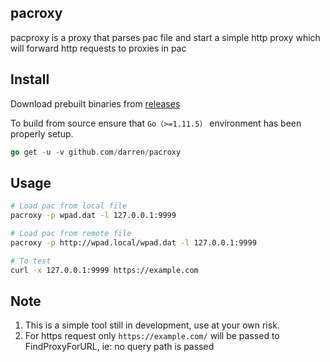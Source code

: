 ## pacroxy


pacproxy is a proxy that parses pac file and start a simple http proxy which will forward http requests to proxies in pac


## Install

Download prebuilt binaries from [releases](https://github.com/darren/pacroxy/releases)


To build from source ensure that `Go（>=1.11.5）` environment has been properly setup.

```go
go get -u -v github.com/darren/pacroxy
```


## Usage

```bash
# Load pac from local file
pacroxy -p wpad.dat -l 127.0.0.1:9999

# Load pac from remote file
pacroxy -p http://wpad.local/wpad.dat -l 127.0.0.1:9999

# To test
curl -x 127.0.0.1:9999 https://example.com
```

## Note

1. This is a simple tool still in development, use at your own risk.
2. For https request only `https://example.com/` will be passed to FindProxyForURL, ie: no query path is passed

